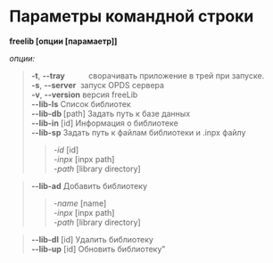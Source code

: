 <h1>Пaраметры командной строки</h1>

<b>freelib [опции [парамаетр]]</b>

<i>опции:</i>  

><b>-t</b>, <b>--tray</b>&ensp;&nbsp;&nbsp;&nbsp;&nbsp;&nbsp;&nbsp;&nbsp;&nbsp;&nbsp;сворачивать приложение в трей при запуске.  
><b>-s</b>, <b>--server</b>&nbsp;&nbsp;запуск OPDS сервера  
><b>-v</b>, <b>--version</b> версия freeLib  
><b>--lib-ls</b> Список библиотек  
><b>--lib-db </b>[path] Задать путь к базе данных  
><b>--lib-in</b> [id] Информация о библиотеке  
><b>--lib-sp</b> Задать путь к файлам библиотеки и .inpx файлу  
>><i>-id</i> [id]  
>><i>-inpx</i> [inpx path]  
>><i>-path</i> [library directory]  

><b>--lib-ad</b> Добавить библиотеку  
>><i>-name</i> [name]  
>><i>-inpx</i> [inpx path]  
>><i>-path</i> [library directory]  

><b>--lib-dl</b> [id] Удалить библиотеку  
><b> --lib-up</b> [id] Обновить библиотеку"

